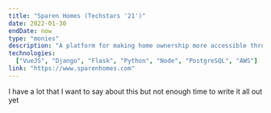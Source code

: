```yaml
---
title: "Sparen Homes (Techstars '21')"
date: 2022-01-30
endDate: now
type: "monies"
description: "A platform for making home ownership more accessible through innovative financing and community-focused development. Building tools and systems to help people find, finance, and own homes in a more equitable way."
technologies:
  ["VueJS", "Django", "Flask", "Python", "Node", "PostgreSQL", "AWS"]
link: "https://www.sparenhomes.com"
---
```


I have a lot that I want to say about this but not enough time to write it all out yet
